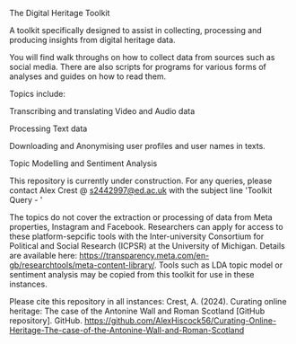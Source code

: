 The Digital Heritage Toolkit

A toolkit specifically designed to assist in collecting, processing and producing insights from digital heritage data.

You will find walk throughs on how to collect data from sources such as social media. There are also scripts for programs for various forms of analyses and guides on how to read them. 

Topics include:

Transcribing and translating Video and Audio data

Processing Text data

Downloading and Anonymising user profiles and user names in texts.

Topic Modelling and Sentiment Analysis

This repository is currently under construction. For any queries, please contact Alex Crest @ s2442997@ed.ac.uk with the subject line 'Toolkit Query - '

The topics do not cover the extraction or processing of data from Meta properties, Instagram and Facebook. Researchers can apply for access to these platform-sepcific tools with the Inter-university Consortium for Political and Social Research (ICPSR) at the University of Michigan. Details are available here: https://transparency.meta.com/en-gb/researchtools/meta-content-library/. Tools such as LDA topic model or sentiment analysis may be copied from this toolkit for use in these instances. 

Please cite this repository in all instances: 
Crest, A. (2024). Curating online heritage: The case of the Antonine Wall and Roman Scotland [GitHub repository]. GitHub. https://github.com/AlexHiscock56/Curating-Online-Heritage-The-case-of-the-Antonine-Wall-and-Roman-Scotland
